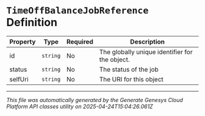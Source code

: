 # `TimeOffBalanceJobReference` Definition

| Property | Type | Required | Description |
|----------|------|----------|-------------|
| id | `string` | No | The globally unique identifier for the object. |
| status | `string` | No | The status of the job |
| selfUri | `string` | No | The URI for this object |

---

*This file was automatically generated by the Generate Genesys Cloud Platform API classes utility on 2025-04-24T15:04:26.061Z*